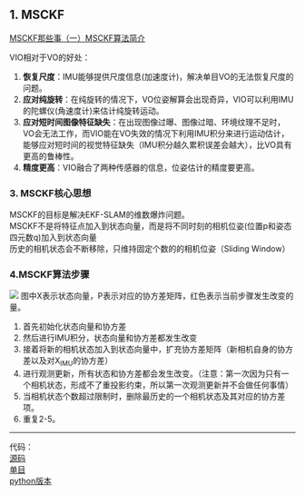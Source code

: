 ## 1. MSCKF
[MSCKF那些事（一）MSCKF算法简介](https://zhuanlan.zhihu.com/p/76341809)

VIO相对于VO的好处：
1. **恢复尺度**：IMU能够提供尺度信息(加速度计)，解决单目VO的无法恢复尺度的问题。
2. **应对纯旋转**：在纯旋转的情况下，VO位姿解算会出现奇异，VIO可以利用IMU的陀螺仪(角速度计)来估计纯旋转运动。
3. **应对短时间图像特征缺失**：在出现图像过曝、图像过暗、环境纹理不足时，VO会无法工作，而VIO能在VO失效的情况下利用IMU积分来进行运动估计，能够应对短时间的视觉特征缺失（IMU积分越久累积误差会越大），比VO具有更高的鲁棒性。
4. **精度更高**：VIO融合了两种传感器的信息，位姿估计的精度要更高。

### 3. MSCKF核心思想
MSCKF的目标是解决EKF-SLAM的维数爆炸问题。  
MSCKF不是将特征点加入到状态向量，而是将不同时刻的相机位姿(位置p和姿态四元数q)加入到状态向量  
历史的相机状态会不断移除，只维持固定个数的的相机位姿（Sliding Window）

### 4.MSCKF算法步骤
![](/home/yanhan/Projects/SLAMproject/visual-slam-roadmap/monocular/img/msckf1.jpg)
图中X表示状态向量，P表示对应的协方差矩阵，红色表示当前步骤发生改变的量。
1. 首先初始化状态向量和协方差
2. 然后进行IMU积分，状态向量和协方差都发生改变
3. 接着将新的相机状态加入到状态向量中，扩充协方差矩阵（新相机自身的协方差以及对X<sub>IMU</sub>的协方差）
4. 进行观测更新，所有状态和协方差都会发生改变。（注意：第一次因为只有一个相机状态，形成不了重投影约束，所以第一次观测更新并不会做任何事情）
5. 当相机状态个数超过限制时，删除最历史的一个相机状态及其对应的协方差项。
6. 重复2-5。

***
代码：  
[源码](https://github.com/KumarRobotics/msckf_vio)  
[单目](https://github.com/UMiNS/MSCKF_VIO_MONO)  
[python版本](https://github.com/rohiitb/msckf_vio_python)